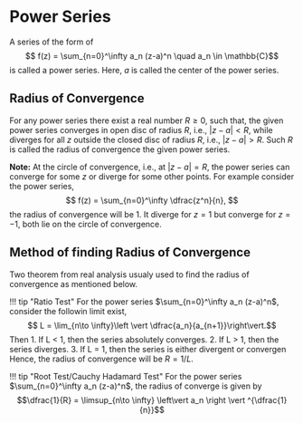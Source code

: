 # Power Series

A series of the form of  
$$ f(z) = \sum_{n=0}^\infty a_n (z-a)^n \quad a_n \in \mathbb{C}$$
is called a power series. Here, $a$ is called the center of the power series.

## Radius of Convergence

For any power series there exist a real number $R\geq 0$, such that, the given power series converges in open disc of radius $R$, i.e., $\vert z - a \vert < R$, while diverges for all $z$ outside the closed disc of radius $R$, i.e., $\vert z - a \vert > R$. Such $R$ is called the radius of convergence the given power series.


**Note:** At the circle of convergence, i.e., at $\vert z - a\vert = R$, the power series can converge for some $z$ or diverge for some other points. For example consider the power series,
$$ f(z) = \sum_{n=0}^\infty \dfrac{z^n}{n}, $$
the radius of convergence will be $1$. It diverge for $z=1$ but converge for $z=-1$, both lie on the circle of convergence.

## Method of finding Radius of Convergence
Two theorem from real analysis usualy used to find the radius of convergence as mentioned below.

!!! tip "Ratio Test"
    For the power series $\sum_{n=0}^\infty a_n (z-a)^n$, consider the followin limit exist,
    $$ L = \lim_{n\to \infty}\left \vert \dfrac{a_n}{a_{n+1}}\right\vert.$$
    Then
    1. If L < 1, then the series absolutely converges.
    2. If L > 1, then the series diverges.
    3. If L = 1, then the series is either divergent or convergen
    Hence, the radius of convergence will be $R = 1/L$.

!!! tip "Root Test/Cauchy Hadamard Test"
    For the power series $\sum_{n=0}^\infty a_n (z-a)^n$, the radius of converge is given by 
    $$\dfrac{1}{R} = \limsup_{n\to \infty} \left\vert a_n \right \vert ^{\dfrac{1}{n}}$$
